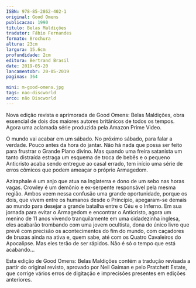 ```yaml
---
ISBN: 978-85-2862-402-1
original: Good Omens
publicacao: 1990
titulo: Belas Maldições
tradutor: Fábio Fernandes
formato: Brochura
altura: 23cm
largura: 15.6cm
profundidade: 2cm
editora: Bertrand Brasil
date: 2019-05-20
lancamentobr: 20-05-2019
paginas: 364

mini: m-good-omens.jpg
tags: nao-discworld
arco: não Discworld
---
```


Nova edição revista e aprimorada de Good Omens: Belas Maldições, obra essencial de dois dos maiores autores britânicos de todos os tempos. Agora uma aclamada série produzida pela Amazon Prime Video.

O mundo vai acabar em um sábado. No próximo sábado, para falar a verdade. Pouco antes da hora do jantar. Não há nada que possa ser feito para frustrar o Grande Plano divino. Mas quando uma freira satanista um tanto distraída estraga um esquema de troca de bebês e o pequeno Anticristo acaba sendo entregue ao casal errado, tem início uma série de erros cômicos que podem ameaçar o próprio Armagedom.

Aziraphale é um anjo que atua na Inglaterra e dono de um sebo nas horas vagas. Crowley é um demônio e ex-serpente responsável pela mesma região. Ambos veem nessa confusão uma grande oportunidade, porque os dois, que vivem entre os humanos desde o Princípio, apegaram-se demais ao mundo para desejar a grande batalha entre o Céu e o Inferno.
Em sua jornada para evitar o Armagedom e encontrar o Anticristo, agora um menino de 11 anos vivendo tranquilamente em uma cidadezinha inglesa, eles acabarão trombando com uma jovem ocultista, dona do único livro que prevê com precisão os acontecimentos do fim do mundo, com caçadores de bruxas ainda na ativa e, quem sabe, até com os Quatro Cavaleiros do Apocalipse. Mas eles terão de ser rápidos. Não é só o tempo que está acabando…

Esta edição de Good Omens: Belas Maldições contém a tradução revisada a partir do original revisto, aprovado por Neil Gaiman e pelo Pratchett Estate, que corrige vários erros de digitação e imprecisões presentes em edições anteriores.